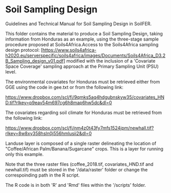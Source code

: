 # Soil Sampling Design
Guidelines and Technical Manual for Soil Sampling Design in SoilFER.

This folder contains the material to produce a Soil Sampling Design, taking information from Honduras as an example, using the three-stage sample procedure proposed at Soils4Africa.Access to the Soils4Africa sampling design protocol: [https://www.soils4africa-h2020.eu/serverspecific/soils4africa/images/Documents/Soils4Africa_D3.2B_Sampling_design_v01.pdf] modified with the inclusion of a 'Covariate Space Coverage' sampling approach at the Primary Sampling Unit (PSU) level.

The environmental covariates for Honduras must be retrieved either from GGE using the code in gee.txt or from the following link:

https://www.dropbox.com/scl/fi/9qmks5aq4hdgubnskyw35/covariates_HND.tif?rlkey=p9eav54m697cg6h8map6hw5dc&dl=0

The covariates regarding soil climate for Honduras must be retrieved from the following link:

https://www.dropbox.com/scl/fi/nm4z0t43fy7mfs1524jpm/newhall.tif?rlkey=8w8xy358hsln0j556hmlusii2&dl=0

Landuse layer is composed of a single raster delineating the location of "Coffee/African Palm/Banana/Sugarcane" crops. This is a layer for running only this example. 

Note that the three raster files (coffee_2018.tif, covariates_HND.tif and newhall.tif) must be stored in the '/data/raster' folder or change the correspoinding path in the R script.  

The R code is in both 'R' and 'Rmd' files within the '/scripts' folder.
